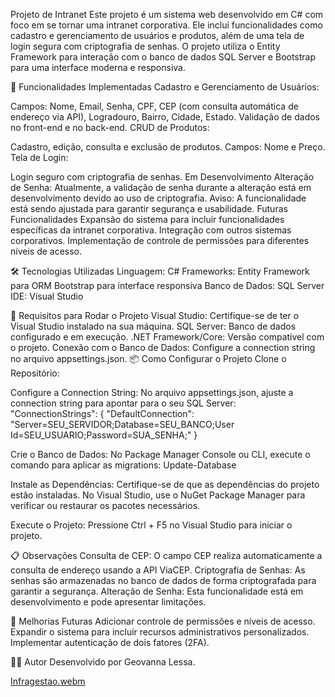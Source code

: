 Projeto de Intranet
Este projeto é um sistema web desenvolvido em C# com foco em se tornar uma intranet corporativa. Ele inclui funcionalidades como cadastro e gerenciamento de usuários e produtos, além de uma tela de login segura com criptografia de senhas. O projeto utiliza o Entity Framework para interação com o banco de dados SQL Server e Bootstrap para uma interface moderna e responsiva.

🚀 Funcionalidades
Implementadas
Cadastro e Gerenciamento de Usuários:

Campos: Nome, Email, Senha, CPF, CEP (com consulta automática de endereço via API), Logradouro, Bairro, Cidade, Estado.
Validação de dados no front-end e no back-end.
CRUD de Produtos:

Cadastro, edição, consulta e exclusão de produtos.
Campos: Nome e Preço.
Tela de Login:

Login seguro com criptografia de senhas.
Em Desenvolvimento
Alteração de Senha:
Atualmente, a validação de senha durante a alteração está em desenvolvimento devido ao uso de criptografia.
Aviso: A funcionalidade está sendo ajustada para garantir segurança e usabilidade.
Futuras Funcionalidades
Expansão do sistema para incluir funcionalidades específicas da intranet corporativa.
Integração com outros sistemas corporativos.
Implementação de controle de permissões para diferentes níveis de acesso.

🛠️ Tecnologias Utilizadas
Linguagem: C#
Frameworks:
Entity Framework para ORM
Bootstrap para interface responsiva
Banco de Dados: SQL Server
IDE: Visual Studio

🎯 Requisitos para Rodar o Projeto
Visual Studio: Certifique-se de ter o Visual Studio instalado na sua máquina.
SQL Server: Banco de dados configurado e em execução.
.NET Framework/Core: Versão compatível com o projeto.
Conexão com o Banco de Dados: Configure a connection string no arquivo appsettings.json.
📦 Como Configurar o Projeto
Clone o Repositório:


Configure a Connection String:
No arquivo appsettings.json, ajuste a connection string para apontar para o seu SQL Server:
"ConnectionStrings": {
  "DefaultConnection": "Server=SEU_SERVIDOR;Database=SEU_BANCO;User Id=SEU_USUARIO;Password=SUA_SENHA;"
}

Crie o Banco de Dados:
No Package Manager Console ou CLI, execute o comando para aplicar as migrations:
Update-Database

Instale as Dependências:
Certifique-se de que as dependências do projeto estão instaladas. No Visual Studio, use o NuGet Package Manager para verificar ou restaurar os pacotes necessários.

Execute o Projeto:
Pressione Ctrl + F5 no Visual Studio para iniciar o projeto.

📋 Observações
Consulta de CEP: O campo CEP realiza automaticamente a consulta de endereço usando a API ViaCEP.
Criptografia de Senhas: As senhas são armazenadas no banco de dados de forma criptografada para garantir a segurança.
Alteração de Senha: Esta funcionalidade está em desenvolvimento e pode apresentar limitações.

🌟 Melhorias Futuras
Adicionar controle de permissões e níveis de acesso.
Expandir o sistema para incluir recursos administrativos personalizados.
Implementar autenticação de dois fatores (2FA).

🧑‍💻 Autor
Desenvolvido por Geovanna Lessa.

[Infragestao.webm](https://github.com/user-attachments/assets/a9a143d8-461d-44c6-95d8-82ab1d047a6d)
